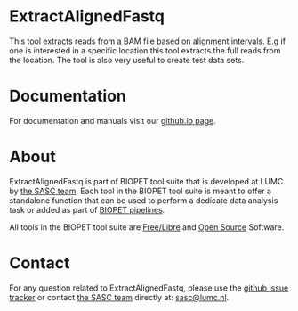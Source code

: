 # ExtractAlignedFastq


This tool extracts reads from a BAM file based on alignment intervals.
E.g if one is interested in a specific location
this tool extracts the full reads from the location.
The tool is also very useful to create test data sets.
     

# Documentation

For documentation and manuals visit our [github.io page](https://biopet.github.io/extractalignedfastq).

# About


ExtractAlignedFastq is part of BIOPET tool suite that is developed at LUMC by [the SASC team](http://sasc.lumc.nl/).
Each tool in the BIOPET tool suite is meant to offer a standalone function that can be used to perform a
dedicate data analysis task or added as part of [BIOPET pipelines](http://biopet-docs.readthedocs.io/en/latest/).

All tools in the BIOPET tool suite are [Free/Libre](https://www.gnu.org/philosophy/free-sw.html) and
[Open Source](https://opensource.org/osd) Software.
    

# Contact


<p>
  <!-- Obscure e-mail address for spammers -->
For any question related to ExtractAlignedFastq, please use the
<a href='https://github.com/biopet/extractalignedfastq/issues'>github issue tracker</a>
or contact
 <a href='http://sasc.lumc.nl/'>the SASC team</a> directly at: <a href='&#109;&#97;&#105;&#108;&#116;&#111;&#58;&#115;&#97;&#115;&#99;&#64;&#108;&#117;&#109;&#99;&#46;&#110;&#108;'>
&#115;&#97;&#115;&#99;&#64;&#108;&#117;&#109;&#99;&#46;&#110;&#108;</a>.
</p>

     

